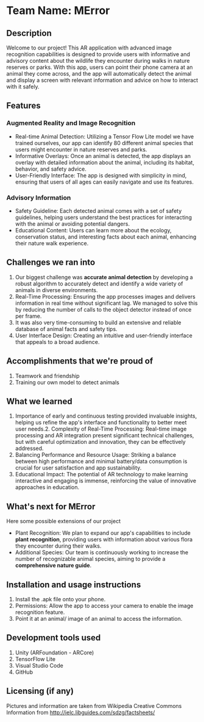 # Team Name: MError
## Description
Welcome to our project! This AR application with advanced image recognition capabilities is designed to provide users with informative and advisory content about the wildlife they encounter during walks in nature reserves or parks. With this app, users can point their phone camera at an animal they come across, and the app will automatically detect the animal and display a screen with relevant information and advice on how to interact with it safely. 
## Features
### Augmented Reality and Image Recognition
- Real-time Animal Detection: Utilizing a Tensor Flow Lite model we have trained ourselves, our app can identify 80 different animal species that users might encounter in nature reserves and parks.
- Informative Overlays: Once an animal is detected, the app displays an overlay with detailed information about the animal, including its habitat, behavior, and safety advice.
- User-Friendly Interface: The app is designed with simplicity in mind, ensuring that users of all ages can easily navigate and use its features.
### Advisory Information
- Safety Guideline: Each detected animal comes with a set of safety guidelines, helping users understand the best practices for interacting with the animal or avoiding potential dangers.
- Educational Content: Users can learn more about the ecology, conservation status, and interesting facts about each animal, enhancing their nature walk experience.

## Challenges we ran into
1. Our biggest challenge was **accurate animal detection** by developing a robust algorithm to accurately detect and identify a wide variety of animals in diverse environments.
2. Real-Time Processing: Ensuring the app processes images and delivers information in real time without significant lag. We managed to solve this by reducing the number of calls to the object detector instead of once per frame.
3. It was also very time-consuming to build an extensive and reliable database of animal facts and safety tips.
4. User Interface Design: Creating an intuitive and user-friendly interface that appeals to a broad audience.
   
## Accomplishments that we're proud of
1. Teamwork and friendship 
2. Training our own model to detect animals
   
## What we learned
1. Importance of early and continuous testing provided invaluable insights, helping us refine the app's interface and functionality to better meet user needs.2. Complexity of Real-Time Processing: Real-time image processing and AR integration present significant technical challenges, but with careful optimization and innovation, they can be effectively addressed.
3. Balancing Performance and Resource Usage: Striking a balance between high performance and minimal battery/data consumption is crucial for user satisfaction and app sustainability.
4. Educational Impact: The potential of AR technology to make learning interactive and engaging is immense, reinforcing the value of innovative approaches in education.
## What's next for MError
Here some possible extensions of our project
- Plant Recognition: We plan to expand our app's capabilities to include **plant recognition**, providing users with information about various flora they encounter during their walks.
- Additional Species: Our team is continuously working to increase the number of recognizable animal species, aiming to provide a **comprehensive nature guide**.

## Installation and usage instructions
1. Install the .apk file onto your phone.
2. Permissions: Allow the app to access your camera to enable the image recognition feature.
3. Point it at an animal/ image of an animal to access the information.
   
## Development tools used
1. Unity (ARFoundation - ARCore)
2. TensorFlow Lite
3. Visual Studio Code
4. GitHub

## Licensing (if any)
Pictures and information are taken from Wikipedia Creative Commons
Information from http://ielc.libguides.com/sdzg/factsheets/
